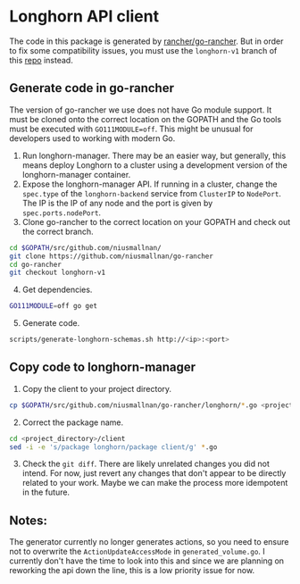 # Longhorn API client

The code in this package is generated by [rancher/go-rancher](https://github.com/rancher/go-rancher). But in order to
fix some compatibility issues, you must use the `longhorn-v1` branch of this
[repo](https://github.com/niusmallnan/go-rancher) instead.

## Generate code in go-rancher

The version of go-rancher we use does not have Go module support. It must be cloned onto the correct location on the
GOPATH and the Go tools must be executed with `GO111MODULE=off`. This might be unusual for developers used to working
with modern Go.

1. Run longhorn-manager. There may be an easier way, but generally, this means deploy Longhorn to a cluster using a
   development version of the longhorn-manager container.
2. Expose the longhorn-manager API. If running in a cluster, change the `spec.type` of the `longhorn-backend` service
   from `ClusterIP` to `NodePort`. The IP is the IP of any node and the port is given by `spec.ports.nodePort`.
3. Clone go-rancher to the correct location on your GOPATH and check out the correct branch.

```bash
cd $GOPATH/src/github.com/niusmallnan/
git clone https://github.com/niusmallnan/go-rancher
cd go-rancher
git checkout longhorn-v1
```

4. Get dependencies.

```bash
GO111MODULE=off go get
```

5. Generate code.

```bash
scripts/generate-longhorn-schemas.sh http://<ip>:<port>
```

## Copy code to longhorn-manager

1. Copy the client to your project directory.

```bash
cp $GOPATH/src/github.com/niusmallnan/go-rancher/longhorn/*.go <project_directory>/client/
```

2. Correct the package name.

```bash
cd <project_directory>/client
sed -i -e 's/package longhorn/package client/g' *.go
```

3. Check the `git diff`. There are likely unrelated changes you did not intend. For now, just revert any changes that
   don't appear to be directly related to your work. Maybe we can make the process more idempotent in the future.

## Notes:

The generator currently no longer generates actions, so you need to ensure not to overwrite the `ActionUpdateAccessMode`
in `generated_volume.go`. I currently don't have the time to look into this and since we are planning on reworking the
api down the line, this is a low priority issue for now.
